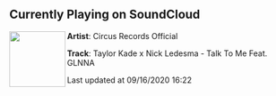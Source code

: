 ## Currently Playing on SoundCloud

[<img align="left" width="100" src="https://i1.sndcdn.com/artworks-DrOaxcjoPlui0C0A-rykgqg-t50x50.jpg">](https://soundcloud.com/circusrecords/taylor-kade-x-nick-ledesma-talk-to-me-feat-glnna)

**Artist**: Circus Records Official 

**Track**: Taylor Kade x Nick Ledesma - Talk To Me Feat. GLNNA

Last updated at 09/16/2020 16:22
